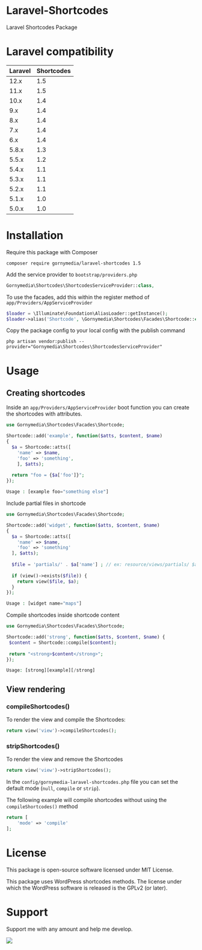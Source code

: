 Laravel-Shortcodes
====================

Laravel Shortcodes Package

# Laravel compatibility

 Laravel  | Shortcodes
:---------|:----------
 12.x     | 1.5
 11.x     | 1.5
 10.x     | 1.4
 9.x      | 1.4
 8.x      | 1.4
 7.x      | 1.4
 6.x      | 1.4
 5.8.x    | 1.3
 5.5.x    | 1.2
 5.4.x    | 1.1
 5.3.x    | 1.1
 5.2.x    | 1.1
 5.1.x    | 1.0
 5.0.x    | 1.0

# Installation

Require this package with Composer

```shell
composer require gornymedia/laravel-shortcodes 1.5
```

Add the service provider to `bootstrap/providers.php`

```php
Gornymedia\Shortcodes\ShortcodesServiceProvider::class,
```

To use the facades, add this within the register method of `app/Providers/AppServiceProvider`

```php
$loader = \Illuminate\Foundation\AliasLoader::getInstance();
$loader->alias('Shortcode', \Gornymedia\Shortcodes\Facades\Shortcode::class);
```

Copy the package config to your local config with the publish command

```shell
php artisan vendor:publish --provider="Gornymedia\Shortcodes\ShortcodesServiceProvider"
```

# Usage

## Creating shortcodes

Inside an `app/Providers/AppServiceProvider` boot function you can create the shortcodes with attributes.

```php
use Gornymedia\Shortcodes\Facades\Shortcode;

Shortcode::add('example', function($atts, $content, $name)
{
  $a = Shortcode::atts([
    'name' => $name,
    'foo' => 'something',
    ], $atts);
    
  return "foo = {$a['foo']}";
});

Usage : [example foo="something else"]
```

Include partial files in shortcode

```php
use Gornymedia\Shortcodes\Facades\Shortcode;

Shortcode::add('widget', function($atts, $content, $name) 
{
  $a = Shortcode::atts([
    'name' => $name,
    'foo' => 'something'
  ], $atts);
  
  $file = 'partials/' . $a['name'] ; // ex: resource/views/partials/ $atts['name'] .blade.php
 
  if (view()->exists($file)) {
    return view($file, $a);
  }
});

Usage : [widget name="maps"]
```

Compile shortcodes inside shortcode content

```php
use Gornymedia\Shortcodes\Facades\Shortcode;

Shortcode::add('strong', function($atts, $content, $name) {
 $content = Shortcode::compile($content);
 
 return "<strong>$content</strong>";
});

Usage: [strong][example][/strong]

```

## View rendering

### compileShortcodes()

To render the view and compile the Shortcodes:

```php
return view('view')->compileShortcodes();
```

### stripShortcodes()

To render the view and remove the Shortcodes

```php
return view('view')->stripShortcodes();
```

In the `config/gornymedia-laravel-shortcodes.php` file you can set the default mode (`null`, `compile` or `strip`).

The following example will compile shortcodes without using the `compileShortcodes()` method

```php
return [
    'mode' => 'compile'
];
```

# License

This package is open-source software licensed under MIT License.

This package uses WordPress shortcodes methods. The license under which the WordPress software is released is the GPLv2 (or later).

# Support

Support me with any amount and help me develop.

[![](https://www.paypalobjects.com/en_US/i/btn/btn_donateCC_LG.gif)](https://www.paypal.com/cgi-bin/webscr?cmd=_s-xclick&hosted_button_id=S4RCAGKGXMK4U&source=url)
